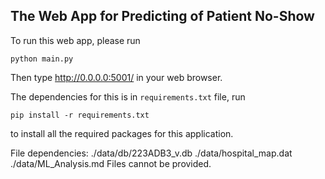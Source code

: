 ## The Web App for Predicting of Patient No-Show

To run this web app, please run

    python main.py

Then type http://0.0.0.0:5001/ in your web browser.

The dependencies for this is in `requirements.txt` file, run

    pip install -r requirements.txt

to install all the required packages for this application.

File dependencies:
./data/db/223ADB3_v.db
./data/hospital_map.dat
./data/ML_Analysis.md
Files cannot be provided.
